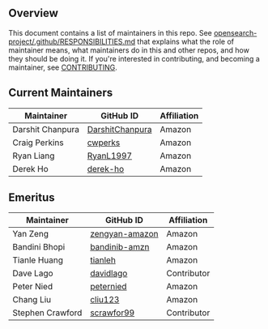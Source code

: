 ## Overview

This document contains a list of maintainers in this repo. See [opensearch-project/.github/RESPONSIBILITIES.md](https://github.com/opensearch-project/.github/blob/main/RESPONSIBILITIES.md#maintainer-responsibilities) that explains what the role of maintainer means, what maintainers do in this and other repos, and how they should be doing it. If you're interested in contributing, and becoming a maintainer, see [CONTRIBUTING](CONTRIBUTING.md).

## Current Maintainers

| Maintainer       | GitHub ID                                             | Affiliation |
| ---------------- | ----------------------------------------------------- | ----------- |
| Darshit Chanpura | [DarshitChanpura](https://github.com/DarshitChanpura) | Amazon      |
| Craig Perkins    | [cwperks](https://github.com/cwperks)                 | Amazon      |
| Ryan Liang       | [RyanL1997](https://github.com/RyanL1997)             | Amazon      |
| Derek Ho         | [derek-ho](https://github.com/derek-ho)               | Amazon      |

## Emeritus

| Maintainer       | GitHub ID                                           | Affiliation |
| --------------   | --------------------------------------------------- | ----------- |
| Yan Zeng         | [zengyan-amazon](https://github.com/zengyan-amazon) | Amazon      |
| Bandini Bhopi    | [bandinib-amzn](https://github.com/bandinib-amzn)   | Amazon      |
| Tianle Huang     | [tianleh](https://github.com/tianleh)               | Amazon      |
| Dave Lago        | [davidlago](https://github.com/davidlago)           | Contributor |
| Peter Nied       | [peternied](https://github.com/peternied)           | Amazon      |
| Chang Liu        | [cliu123](https://github.com/cliu123)               | Amazon      |
| Stephen Crawford | [scrawfor99](https://github.com/stephen-crawford)   | Contributor |



